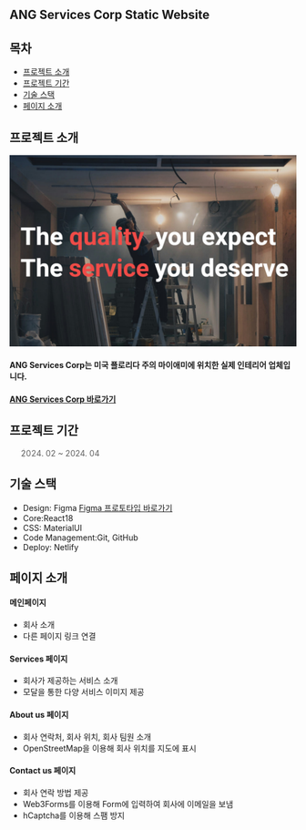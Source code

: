 ## ANG Services Corp Static Website

## 목차
- [프로젝트 소개](##-프로젝트-소개)
- [프로젝트 기간](##-프로젝트-기간)
- [기술 스택](##-기술-스택)
- [페이지 소개](##-페이지-소개)

## 프로젝트 소개
<div>
  <img width="600" alt="image" src="./public/ogimage.jpeg">
</div>

#### ANG Services Corp는 미국 플로리다 주의 마이애미에 위치한 실제 인테리어 업체입니다.
#### [ANG Services Corp 바로가기](https://angservicescorp.com/)

## 프로젝트 기간

> 2024. 02 ~ 2024. 04

## 기술 스택
- Design: Figma [Figma 프로토타입 바로가기](https://www.figma.com/proto/kWHx6JobUET8md1GvhlbYC/Untitled?node-id=427-5&t=68Ezd1Z5hbNa26u8-1)
- Core:React18
- CSS: MaterialUI
- Code Management:Git, GitHub
- Deploy: Netlify

## 페이지 소개

#### 메인페이지 
- 회사 소개
- 다른 페이지 링크 연결
#### Services 페이지 
- 회사가 제공하는 서비스 소개
- 모달을 통한 다양 서비스 이미지 제공
#### About us 페이지
- 회사 연락처, 회사 위치, 회사 팀원 소개
- OpenStreetMap을 이용해 회사 위치를 지도에 표시
#### Contact us 페이지 
- 회사 연락 방법 제공
- Web3Forms를 이용해 Form에 입력하여 회사에 이메일을 보냄
- hCaptcha를 이용해 스팸 방지
